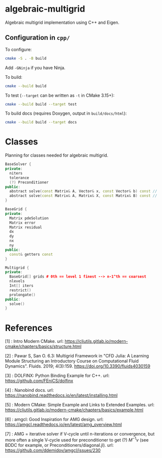 # algebraic-multigrid

Algebraic multigrid implementation using C++ and Eigen.

## Configuration in `cpp/`

To configure:

```bash
cmake -S . -B build
```

Add `-GNinja` if you have Ninja.

To build:

```bash
cmake --build build
```

To test (`--target` can be written as `-t` in CMake 3.15+):

```bash
cmake --build build --target test
```

To build docs (requires Doxygen, output in `build/docs/html`):

```bash
cmake --build build --target docs
```

# Classes

Planning for classes needed for algebraic multigrid.

```cpp
BaseSolver {
private:
  niters
  tolerance
  (?) Preconditioner
public:
  abstract solve(const Matrix& A, Vector& x, const Vector& b) const // inplace vector sys solve
  abstract solve(const Matrix& A, Matrix& X, const Matrix& B) const // inplace matrix sys solve
}

BaseGrid {
private:
  Matrix pdeSolution
  Matrix error
  Matrix residual
  dx
  dy
  nx
  ny
public:
  const& getters const
}

Multigrid {
private:
  BaseGrid[] grids # 0th == level 1 finest --> n-1^th == coarsest 
  nlevels
  Int[] iters
  restrict()
  prolongate()
public:
  solve()
}
```

# References

[1] : Intro Modern CMake. url: https://cliutils.gitlab.io/modern-cmake/chapters/basics/structure.html

[2] : Pawar S, San O. 6.3: Multigrid Framework in "CFD Julia: A Learning Module
Structuring an Introductory Course on Computational Fluid Dynamics". Fluids.
2019; 4(3):159. https://doi.org/10.3390/fluids4030159

[3] : DOLFINX: Python Binding Example for C++. url: https://github.com/FEniCS/dolfinx

[4] : Nanobind docs. url: https://nanobind.readthedocs.io/en/latest/installing.html

[5] : Modern CMake: Simple Example and Links to Extended Examples. url: https://cliutils.gitlab.io/modern-cmake/chapters/basics/example.html

[6] : amgcl: Good Inspiration for AMG design. url: https://amgcl.readthedocs.io/en/latest/amg_overview.html

[7] : AMG = iterative solver if V-cycle until n-iterations or convergence, but more often a single V-cycle used for preconditioner to get (?) $M^{-1} v$ (see BDDC for example, or Preconditioners/diagonal.jl). url: https://github.com/ddemidov/amgcl/issues/230
